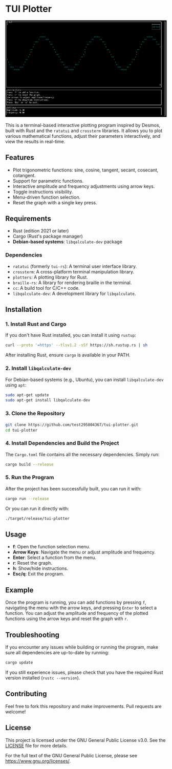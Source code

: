# TUI Plotter

![TUI Plotter Screenshot](assets/examples/screenshot.png)

This is a terminal-based interactive plotting program inspired by Desmos, built with Rust and the `ratatui` and `crossterm` libraries. It allows you to plot various mathematical functions, adjust their parameters interactively, and view the results in real-time.

## Features

- Plot trigonometric functions: sine, cosine, tangent, secant, cosecant, cotangent.
- Support for parametric functions.
- Interactive amplitude and frequency adjustments using arrow keys.
- Toggle instructions visibility.
- Menu-driven function selection.
- Reset the graph with a single key press.

## Requirements

- Rust (edition 2021 or later)
- Cargo (Rust's package manager)
- **Debian-based systems**: `libqalculate-dev` package

### Dependencies

- `ratatui` (formerly `tui-rs`): A terminal user interface library.
- `crossterm`: A cross-platform terminal manipulation library.
- `plotters`: A plotting library for Rust.
- `braille-rs`: A library for rendering braille in the terminal.
- `cc`: A build tool for C/C++ code.
- `libqalculate-dev`: A development library for `libqalculate`.

## Installation

### 1. Install Rust and Cargo

If you don't have Rust installed, you can install it using `rustup`:

```bash
curl --proto '=https' --tlsv1.2 -sSf https://sh.rustup.rs | sh
```

After installing Rust, ensure `cargo` is available in your PATH.

### 2. Install `libqalculate-dev`

For Debian-based systems (e.g., Ubuntu), you can install `libqalculate-dev` using `apt`:

```bash
sudo apt-get update
sudo apt-get install libqalculate-dev
```

### 3. Clone the Repository

```bash
git clone https://github.com/test295804367/tui-plotter.git
cd tui-plotter
```

### 4. Install Dependencies and Build the Project

The `Cargo.toml` file contains all the necessary dependencies. Simply run:

```bash
cargo build --release
```

### 5. Run the Program

After the project has been successfully built, you can run it with:

```bash
cargo run --release
```

Or you can run it directly with:

```bash
./target/release/tui-plotter
```

## Usage

- **f**: Open the function selection menu.
- **Arrow Keys**: Navigate the menu or adjust amplitude and frequency.
- **Enter**: Select a function from the menu.
- **r**: Reset the graph.
- **h**: Show/hide instructions.
- **Esc/q**: Exit the program.

## Example

Once the program is running, you can add functions by pressing `f`, navigating the menu with the arrow keys, and pressing `Enter` to select a function. You can adjust the amplitude and frequency of the plotted functions using the arrow keys and reset the graph with `r`.

## Troubleshooting

If you encounter any issues while building or running the program, make sure all dependencies are up-to-date by running:

```bash
cargo update
```

If you still experience issues, please check that you have the required Rust version installed (`rustc --version`).

## Contributing

Feel free to fork this repository and make improvements. Pull requests are welcome!

## License

This project is licensed under the GNU General Public License v3.0. See the [LICENSE](LICENSE) file for more details.

For the full text of the GNU General Public License, please see <https://www.gnu.org/licenses/>.
